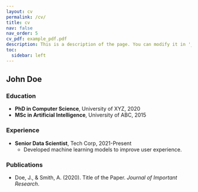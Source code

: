 ```yaml
---
layout: cv
permalink: /cv/
title: cv
nav: false
nav_order: 5
cv_pdf: example_pdf.pdf
description: This is a description of the page. You can modify it in '_pages/cv.md'. You can also change or remove the top pdf download button.
toc:
  sidebar: left
---
```

## John Doe

### Education
- **PhD in Computer Science**, University of XYZ, 2020
- **MSc in Artificial Intelligence**, University of ABC, 2015

### Experience
- **Senior Data Scientist**, Tech Corp, 2021-Present
  - Developed machine learning models to improve user experience.

### Publications
- Doe, J., & Smith, A. (2020). Title of the Paper. *Journal of Important Research*.
